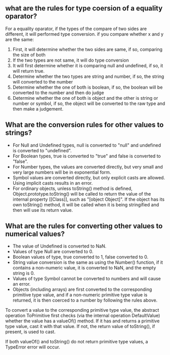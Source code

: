 ## what are the rules for type coersion of a equality oparator?

For a equality oparator, if the types of the compare of two sides are different, it will performed type conversion. if you compare whether x and y are the same:

1. First, it will determine whether the two sides are same, if so, comparing the size of both
2. If the two types are not same, it will do type conversion
3. It will first determine whether it is comparing null and undefined, if so, it will return true.
4. Determine whether the two types are string and number, if so, the string will converted to the number
5. Determine whether the one of both is boolean, if so, the boolean will be converted to the number and then do judge
6. Determine whether the one of both is object and the other is string or number or symbol, if so, the object will be converted to the raw type and then make a judgement.

## What are the conversion rules for other values to strings?

- For Null and Undefined types, null is converted to "null" and undefined is converted to "undefined".
- For Boolean types, true is converted to "true" and false is converted to "false".
- For Number types, the values are converted directly, but very small and very large numbers will be in exponential form.
- Symbol values are converted directly, but only explicit casts are allowed. Using implicit casts results in an error.
- For ordinary objects, unless toString() method is defined, Object.prototype.toString() will be called to return the value of the internal property [[Class]], such as "[object Object]". If the object has its own toString() method, it will be called when it is being stringified and then will use its return value.

## What are the rules for converting other values to numerical values?

- The value of Undefined is converted to NaN.
- Values of type Null are converted to 0.
- Boolean values of type, true converted to 1, false converted to 0.
- String value conversion is the same as using the Number() function, if it contains a non-numeric value, it is converted to NaN, and the empty string is 0.
- Values of type Symbol cannot be converted to numbers and will cause an error.
- Objects (including arrays) are first converted to the corresponding primitive type value, and if a non-numeric primitive type value is returned, it is then coerced to a number by following the rules above.

To convert a value to the corresponding primitive type value, the abstract operation ToPrimitive first checks (via the internal operation DefaultValue) whether the value has a valueOf() method. If it has and returns a primitive type value, cast it with that value. If not, the return value of toString(), if present, is used to cast.

If both valueOf() and toString() do not return primitive type values, a TypeError error will occur.
